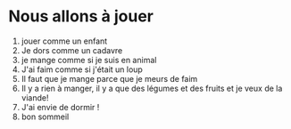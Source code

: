 # Nous allons à jouer

1. jouer comme un enfant
2. Je dors comme un cadavre
3. je mange comme si je suis en animal
4. J'ai faim comme si j'était un loup
5. Il faut que je mange parce que je meurs de faim
6. Il y a rien à manger, il y a que des légumes et des fruits et je veux de la viande! 
7. J'ai envie de dormir ! 
8. bon sommeil
